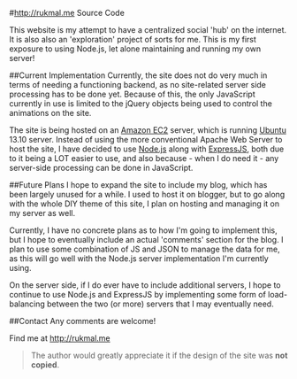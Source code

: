 #http://rukmal.me Source Code

This website is my attempt to have a centralized social 'hub' on the internet. It is also also an 'exploration' project of sorts for me. This is my first exposure to using Node.js, let alone maintaining and running my own server!

##Current Implementation
Currently, the site does not do very much in terms of needing a functioning backend, as no site-related server side processing has to be done yet. Because of this, the only JavaScript currently in use is limited to the jQuery objects being used to control the animations on the site.

The site is being hosted on an [Amazon EC2](http://aws.amazon.com/ec2/) server, which is running [Ubuntu](http://ubuntu.com) 13.10 server. Instead of using the more conventional Apache Web Server to host the site, I have decided to use [Node.js](http://nodejs.org) along with [ExpressJS](http://expressjs.com/), both due to it being a LOT easier to use, and also because - when I do need it - any server-side processing can be done in JavaScript.

##Future Plans
I hope to expand the site to include my blog, which has been largely unused for a while. I used to host it on blogger, but to go along with the whole DIY theme of this site, I plan on hosting and managing it on my server as well.

Currently, I have no concrete plans as to how I'm going to implement this, but I hope to eventually include an actual 'comments' section for the blog. I plan to use some combination of JS and JSON to manage the data for me, as this will go well with the Node.js server implementation I'm currently using.

On the server side, if I do ever have to include additional servers, I hope to continue to use Node.js and ExpressJS by implementing some form of load-balancing between the two (or more) servers that I may eventually need.

##Contact
Any comments are welcome!

Find me at http://rukmal.me

> The author would greatly appreciate it if the design of the site was **not copied**.